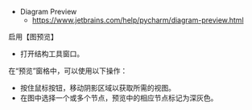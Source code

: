 
- Diagram Preview
    - https://www.jetbrains.com/help/pycharm/diagram-preview.html
    
启用【图预览】
- 打开结构工具窗口。

在“预览”窗格中，可以使用以下操作：
- 按住鼠标按钮，移动阴影区域以获取所需的视图。
- 在图中选择一个或多个节点，预览中的相应节点标记为深灰色。    